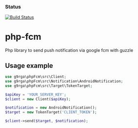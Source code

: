 ### Status
[![Build Status](https://travis-ci.org/g9rga/php-fcm.svg?branch=master)](https://travis-ci.org/g9rga/php-fcm)

# php-fcm
Php library to send push notification via google fcm with guzzle

## Usage example
```php
use g9rga\phpFcm\src\Client;
use g9rga\phpFcm\src\Notification\AndroidNotification;
use g9rga\phpFcm\src\Target\TokenTarget;

$apiKey = 'YOUR_SERVER_KEY';
$client = new Client($apiKey);

$notification = new AndroidNotification();
$target = new TokenTarget('CLIENT_TOKEN');

$client->send($target, $notification);
```


